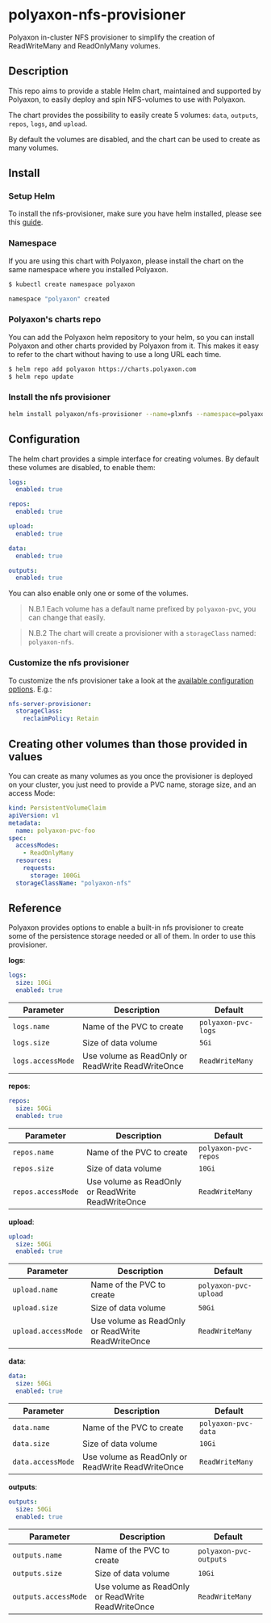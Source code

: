 # polyaxon-nfs-provisioner

Polyaxon in-cluster NFS provisioner to simplify the creation of ReadWriteMany and ReadOnlyMany volumes.


## Description

This repo aims to provide a stable Helm chart, maintained and supported by Polyaxon, to easily deploy and spin NFS-volumes to use with Polyaxon.

The chart provides the possibility to easily create 5 volumes: `data`, `outputs`, `repos`, `logs`, and `upload`. 

By default the volumes are disabled, and the chart can be used to create as many volumes.

## Install

### Setup Helm

To install the nfs-provisioner, make sure you have helm installed, please see this [guide](https://docs.polyaxon.com/guides/setup-helm/).

### Namespace

If you are using this chart with Polyaxon, please install the chart on the same namespace where you installed Polyaxon.

```bash
$ kubectl create namespace polyaxon

namespace "polyaxon" created
```

### Polyaxon's charts repo

You can add the Polyaxon helm repository to your helm, so you can install Polyaxon and other charts provided by Polyaxon from it. 
This makes it easy to refer to the chart without having to use a long URL each time.

```bash
$ helm repo add polyaxon https://charts.polyaxon.com
$ helm repo update
```

### Install the nfs provisioner

```bash
helm install polyaxon/nfs-provisioner --name=plxnfs --namespace=polyaxon
```


## Configuration

The helm chart provides a simple interface for creating volumes. By default these volumes are disabled, to enable them:

```yaml
logs:
  enabled: true

repos:
  enabled: true

upload:
  enabled: true

data:
  enabled: true

outputs:
  enabled: true
```

You can also enable only one or some of the volumes.

> N.B.1 Each volume has a default name prefixed by `polyaxon-pvc`, you can change that easily.

> N.B.2 The chart will create a provisioner with a `storageClass` named: `polyaxon-nfs`.

### Customize the nfs provisioner

To customize the nfs provisioner take a look at the [available configuration options](https://github.com/helm/charts/tree/master/stable/nfs-server-provisioner#configuration). E.g.:

```yaml
nfs-server-provisioner:
  storageClass:
    reclaimPolicy: Retain
```  

## Creating other volumes than those provided in values

You can create as many volumes as you once the provisioner is deployed on your cluster, you just need to provide a PVC name, storage size, and an access Mode:

```yaml
kind: PersistentVolumeClaim
apiVersion: v1
metadata:
  name: polyaxon-pvc-foo
spec:
  accessModes:
    - ReadOnlyMany
  resources:
    requests:
      storage: 100Gi
  storageClassName: "polyaxon-nfs" 
```

## Reference

Polyaxon provides options to enable a built-in nfs provisioner to create some of the persistence storage needed or all of them.
In order to use this provisioner.

**logs**:

```yaml
logs:
  size: 10Gi
  enabled: true
```

| Parameter             | Description                                       | Default
| --------------------- | ------------------------------------------------- | ----------------------------------------------------------
| `logs.name`           | Name of the PVC to create                         | `polyaxon-pvc-logs`
| `logs.size`           | Size of data volume                               | `5Gi`
| `logs.accessMode`     | Use volume as ReadOnly or ReadWrite ReadWriteOnce | `ReadWriteMany`


**repos**:

```yaml
repos:
  size: 50Gi
  enabled: true
```

| Parameter              | Description                                       | Default
| ---------------------- | ------------------------------------------------- | ----------------------------------------------------------
| `repos.name`           | Name of the PVC to create                         | `polyaxon-pvc-repos`
| `repos.size`           | Size of data volume                               | `10Gi`
| `repos.accessMode`     | Use volume as ReadOnly or ReadWrite ReadWriteOnce | `ReadWriteMany`


**upload**:

```yaml
upload:
  size: 50Gi
  enabled: true
```

| Parameter               | Description                                       | Default
| ----------------------- | ------------------------------------------------- | ----------------------------------------------------------
| `upload.name`           | Name of the PVC to create                         | `polyaxon-pvc-upload`
| `upload.size`           | Size of data volume                               | `50Gi`
| `upload.accessMode`     | Use volume as ReadOnly or ReadWrite ReadWriteOnce | `ReadWriteMany`


**data**:

```yaml
data:
  size: 50Gi
  enabled: true
```

| Parameter             | Description                                       | Default
| --------------------- | ------------------------------------------------- | ----------------------------------------------------------
| `data.name`           | Name of the PVC to create                         | `polyaxon-pvc-data`
| `data.size`           | Size of data volume                               | `10Gi`
| `data.accessMode`     | Use volume as ReadOnly or ReadWrite ReadWriteOnce | `ReadWriteMany`


**outputs**:

```yaml
outputs:
  size: 50Gi
  enabled: true
```

| Parameter                | Description                                       | Default
| ------------------------ | ------------------------------------------------- | ----------------------------------------------------------
| `outputs.name`           | Name of the PVC to create                         | `polyaxon-pvc-outputs`
| `outputs.size`           | Size of data volume                               | `10Gi`
| `outputs.accessMode`     | Use volume as ReadOnly or ReadWrite ReadWriteOnce | `ReadWriteMany`
